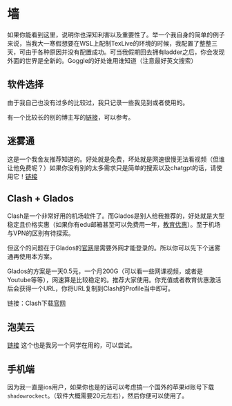 # 墙

如果你能看到这里，说明你也深知利害以及重要性了。举一个我自身的简单的例子来说，当我大一寒假想要在WSL上配制TexLive的环境的时候，我配置了整整三天，可由于各种原因并没有配置成功。可当我假期回去拥有ladder之后，你会发现外面的世界是全新的。Goggle的好处谁用谁知道（注意最好英文搜索）



## 软件选择

由于我自己也没有过多的比较过，我只记录一些我见到或者使用的。

有一个比较长的别的博主写的[链接](https://github.com/vpncn/vpncn.github.io)，可以参考。



## 迷雾通

这是一个我舍友推荐知道的。好处就是免费，坏处就是网速很慢无法看视频（但谁让他免费呢？）如果你没有别的太多需求只是简单的搜索以及chatgpt的话，请使用它！[链接](https://github.com/Yaoyaolingbro/notebook/tree/main/docs/Missing%20semester/src)



## Clash + Glados

Clash是一个非常好用的机场软件了。而Glados是别人给我推荐的，好处就是大型稳定且价格实惠（如果你有edu邮箱甚至可以免费用一年，[教育优惠](https://glados.one/console/eduaction)）。至于机场与VPN的区别有待探索。

但这个的问题在于Glados的[官网](https://glados.rocks/)是需要外网才能登录的。所以你可以先下个迷雾通再使用本方案。

Glados的方案是一天0.5元，一个月200G（可以看一些网课视频，或者是Youtube等等），网速算是比较稳定的。推荐大家使用。你充值或者教育优惠激活后会获得一个URL，你将URL复制到Clash的Profile当中即可。

链接：Clash下载[官网](https://github.com/Dreamacro/clash/releases)



## 泡芙云

[链接](https://user.xn--9kqv25eu2o.com/#/register?code=s0tfyVan) 这个也是我另一个同学在用的，可以尝试。



## 手机端

因为我一直是ios用户，如果你也是的话可以考虑搞一个国外的苹果id账号下载`shadowrockect`。（软件大概需要20元左右），然后你便可以使用了。
